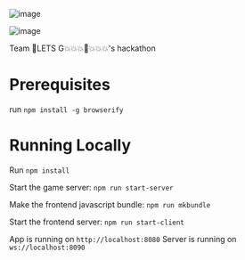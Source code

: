 ![image](https://user-images.githubusercontent.com/84749026/165859842-91b034a9-6b9a-4e04-ac06-4037b3918a5b.png)

![image](https://img.shields.io/badge/awesome-yes-blue)

Team :lizard:LETS G:boom::boom::boom::exploding_head::boom::boom::boom:'s hackathon

# Prerequisites

run `npm install -g browserify`

# Running Locally

Run `npm install`

Start the game server: `npm run start-server`

Make the frontend javascript bundle: `npm run mkbundle`

Start the frontend server: `npm run start-client`

App is running on `http://localhost:8080`
Server is running on `ws://localhost:8090`
